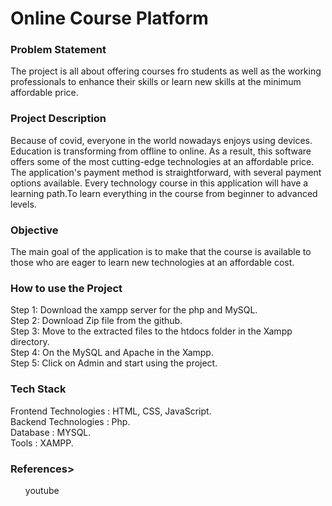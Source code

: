 <h1>Online Course Platform</h1>
<h3>Problem Statement</h3>
The project is all about offering courses fro students as well as the working professionals to enhance their skills or learn new skills at the minimum affordable price.
<h3> Project Description</h3>
Because of covid, everyone in the world nowadays enjoys using devices. Education is transforming from offline to online. As a result, this software offers some of the most cutting-edge technologies at an affordable price. The application's payment method is straightforward, with several payment options available. Every technology course in this application will have a learning path.To learn everything in the course from beginner to advanced levels.
<br>
<h3>Objective</h3>
The main goal of the application is to make that the course is available to those who are eager to learn new technologies at an affordable cost.
<br>
<h3>How to use the Project</h3>
Step 1: Download the xampp server for the php and MySQL. <br>
Step 2: Download Zip file from the github.<br>
Step 3: Move to the extracted files to the htdocs folder in the Xampp directory.<br>
Step 4: On the MySQL and Apache in the Xampp.<br>
Step 5: Click on Admin and start using the project.<br>
<h3>Tech Stack</h3>
Frontend Technologies : HTML, CSS, JavaScript.<br>
Backend Technologies  : Php.<br>
Database              : MYSQL.<br>
Tools                 : XAMPP.<br>
<h3>References></h3>
<ul>youtube</ul>
